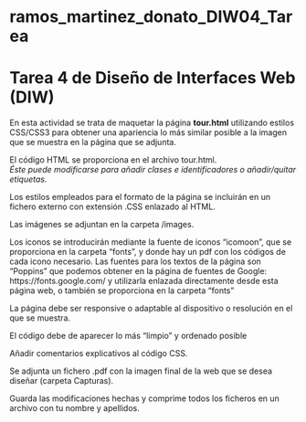 # ramos_martinez_donato_DIW04_Tarea

<h1>Tarea 4 de Diseño de Interfaces Web (DIW)</h1>

<p>En esta actividad se trata de maquetar la página <b>tour.html</b> utilizando estilos CSS/CSS3 para 
obtener una apariencia lo más similar posible a la imagen que se muestra en la página 
que se adjunta.</p>
<p>El código HTML se proporciona en el archivo tour.html.<br/> 
<i>Éste puede modificarse para añadir clases e identificadores o añadir/quitar etiquetas.</i>
</p>
<p>Los estilos empleados para el formato de la página se incluirán en un fichero externo con 
extensión .CSS enlazado al HTML.</p>
<p>Las imágenes se adjuntan en la carpeta /images.</p>
<p>Los iconos se introducirán mediante la fuente de iconos “icomoon”, que se proporciona en la 
carpeta “fonts”, y donde hay un pdf con los códigos de cada icono necesario.
Las fuentes para los textos de la página son “Poppins” que podemos obtener en la página de 
fuentes de Google: https://fonts.google.com/ y utilizarla enlazada directamente desde esta 
página web, o también se proporciona en la carpeta “fonts”</p>
<p>La página debe ser responsive o adaptable al dispositivo o resolución en el que se muestra.</p>
<p>El código debe de aparecer lo más “limpio” y ordenado posible</p>
<p>Añadir comentarios explicativos al código CSS.</p>
<p>Se adjunta un fichero .pdf con la imagen final de la web que se desea diseñar (carpeta 
Capturas).
</p>
<p>Guarda las modificaciones hechas y comprime todos los ficheros en un archivo con tu nombre 
y apellidos.
</p>

